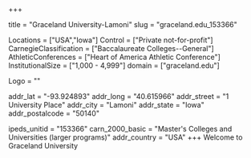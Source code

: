 
+++

title = "Graceland University-Lamoni"
slug = "graceland.edu_153366"

Locations = ["USA","Iowa"]
Control = ["Private not-for-profit"]
CarnegieClassification = ["Baccalaureate Colleges--General"]
AthleticConferences = ["Heart of America Athletic Conference"]
InstitutionalSize = ["1,000 - 4,999"]
domain = ["graceland.edu"]

Logo = ""

addr_lat = "-93.924893"
addr_long = "40.615966"
addr_street = "1 University Place"
addr_city = "Lamoni"
addr_state = "Iowa"
addr_postalcode = "50140"

ipeds_unitid = "153366"
carn_2000_basic = "Master's Colleges and Universities (larger programs)"
addr_country = "USA"
+++
     Welcome to Graceland University 
